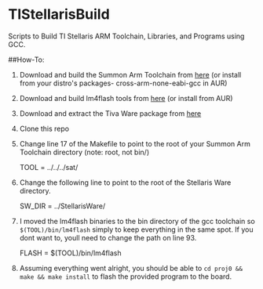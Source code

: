 TIStellarisBuild
================

Scripts to Build TI Stellaris ARM Toolchain, Libraries, and Programs using GCC.

##How-To:
1. Download and build the Summon Arm Toolchain from [here][sat] (or install from your distro's packages- cross-arm-none-eabi-gcc in AUR)
2. Download and build lm4flash tools from [here][lm4] (or install from AUR)
3. Download and extract the Tiva Ware package from [here][sw]

4. Clone this repo
5. Change line 17 of the Makefile to point to the root of your Summon Arm Toolchain directory (note: root, not bin/)

    TOOL        = ../../../sat/

6. Change the following line to point to the root of the Stellaris Ware directory.

    SW_DIR      = ../StellarisWare/

7. I moved the lm4flash binaries to the bin directory of the gcc toolchain so `$(TOOL)/bin/lm4flash` simply to keep everything in the same spot.  If you dont want to, youll need to change the path on line 93.

    FLASH       = $(TOOL)/bin/lm4flash

8. Assuming everything went alright, you should be able to `cd proj0 && make && make install` to flash the provided program to the board.




[sat]:   https://github.com/esden/summon-arm-toolchain  "summon-arm-toolchain"
[lm4]:   https://github.com/utzig/lm4tools "lm4tools"
[sw]:    http://www.ti.com/tool/sw-tm4c "TivaWare Download, pn: SW-TM4C"

